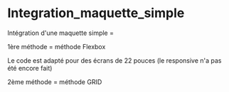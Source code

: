 # Integration_maquette_simple

Intégration d'une maquette simple = 

1ère méthode = méthode Flexbox

Le code est adapté pour des écrans de 22 pouces (le responsive n'a pas été encore fait)

2ème méthode = méthode GRID



